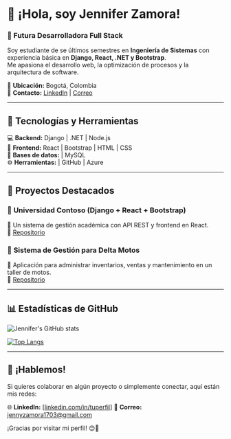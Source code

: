 # 👋 ¡Hola, soy Jennifer Zamora!  
### 🚀 Futura Desarrolladora Full Stack  

Soy estudiante de se últimos semestres en **Ingeniería de Sistemas** con experiencia básica en **Django, React, .NET y Bootstrap**.  
Me apasiona el desarrollo web, la optimización de procesos y la arquitectura de software.  

📍 **Ubicación:** Bogotá, Colombia  
📧 **Contacto:** [LinkedIn](https://www.linkedin.com/in/jenniferzamorait/) | [Correo](jennyzamora1703@gmail.com)  

---

## 🚀 Tecnologías y Herramientas  
💻 **Backend:** Django | .NET | Node.js  
🎨 **Frontend:** React | Bootstrap | HTML | CSS  
📡 **Bases de datos:** | MySQL  
⚙ **Herramientas:** | GitHub | Azure  

---

## 📌 Proyectos Destacados  

### 🔹 **Universidad Contoso** (Django + React + Bootstrap)  
📌 Un sistema de gestión académica con API REST y frontend en React.  
🔗 [Repositorio](https://github.com/jenny1703/universidad-contoso)  

### 🔹 **Sistema de Gestión para Delta Motos**  
📌 Aplicación para administrar inventarios, ventas y mantenimiento en un taller de motos.  
🔗 [Repositorio](https://github.com/jenny1703/delta-motos)  

---

## 📊 Estadísticas de GitHub  

![Jennifer's GitHub stats](https://github-readme-stats.vercel.app/api?username=jenny1703&show_icons=true&theme=radical)  

[![Top Langs](https://github-readme-stats.vercel.app/api/top-langs/?username=jenny1703&layout=compact&theme=radical)](https://github.com/jenny1703)  

---

## 💬 ¡Hablemos!  
Si quieres colaborar en algún proyecto o simplemente conectar, aquí están mis redes:  

🌐 **LinkedIn:** [[linkedin.com/in/tuperfil](https://www.linkedin.com/in/jenniferzamorait/)]
📧 **Correo:** [jennyzamora1703@gmail.com](jennyzamora1703@gmail.com)  

¡Gracias por visitar mi perfil! 😊🚀  
